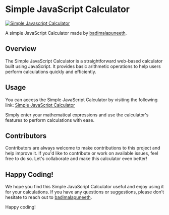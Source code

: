 # Simple JavaScript Calculator

[![Simple Javascript Calculator](https://raw.githubusercontent.com/harsh98trivedi/Simple-JavaScript-Calculator/master/images/meta.jpg)](https://github.com/badimalapuneeth/Simple-Calculator.git )

A simple JavaScript Calculator made by [badimalapuneeth](https://github.com/badimalapuneeth).

## Overview

The Simple JavaScript Calculator is a straightforward web-based calculator built using JavaScript. It provides basic arithmetic operations to help users perform calculations quickly and efficiently.

## Usage

You can access the Simple JavaScript Calculator by visiting the following link: [Simple JavaScript Calculator](https://github.com/badimalapuneeth/Simple-Calculator.git )

Simply enter your mathematical expressions and use the calculator's features to perform calculations with ease.

## Contributors

Contributors are always welcome to make contributions to this project and help improve it. If you'd like to contribute or work on available issues, feel free to do so. Let's collaborate and make this calculator even better!

## Happy Coding!

We hope you find this Simple JavaScript Calculator useful and enjoy using it for your calculations. If you have any questions or suggestions, please don't hesitate to reach out to [badimalapuneeth](https://github.com/badimalapuneeth/Simple-Calculator.git ).

Happy coding!
